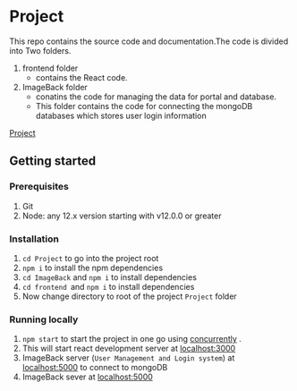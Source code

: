 # Project

This repo contains the source code and documentation.The code is divided into Two folders.
1. frontend folder
   - contains the React code. 
2. ImageBack folder
   - conatins the code for managing the data for portal and database.
   - This folder contains the code for connecting the mongoDB databases which stores user login information



[Project](https://github.com/ghagargunde/-RSquare-web-studio/)


## Getting started

### Prerequisites

1. Git
1. Node: any 12.x version starting with v12.0.0 or greater


### Installation

1. `cd Project` to go into the project root
1. `npm i` to install the  npm dependencies
1. `cd ImageBack` and `npm i` to install dependencies
1. `cd frontend `and `npm i` to install dependencies
1. Now change directory to root of the project `Project` folder

### Running locally

1. `npm start` to start the project in one go using [concurrently](https://www.npmjs.com/package/concurrently) .
1. This will start react development server at [localhost:3000](http://localhost:3000/)
1. ImageBack server (`User Management and Login system`) at [localhost:5000](http://localhost:5000/) to connect to mongoDB  
1. ImageBack sever at [localhost:5000](http://localhost:5000/) 




